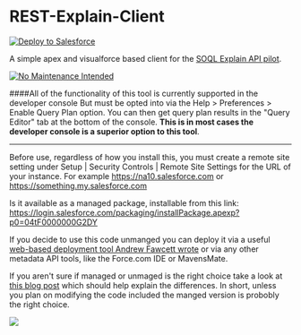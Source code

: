 REST-Explain-Client
===================

<a href="https://githubsfdeploy.herokuapp.com?owner=capeterson&repo=REST-Explain-Client">
  <img alt="Deploy to Salesforce"
       src="https://raw.githubusercontent.com/afawcett/githubsfdeploy/master/src/main/webapp/resources/img/deploy.png">
</a>

A simple apex and visualforce based client for the [SOQL Explain API pilot](http://www.salesforce.com/us/developer/docs/api_rest/Content/dome_query_explain.htm).

[![No Maintenance Intended](http://unmaintained.tech/badge.svg)](http://unmaintained.tech/)

####All of the functionality of this tool is currently supported in the developer console
But must be opted into via the Help > Preferences > Enable Query Plan option. You can then get query plan results in the "Query Editor" tab at the bottom of the console. __This is in most cases the developer console is a superior option to this tool__.

----

Before use, regardless of how you install this, you must create a remote site setting under Setup | Security Controls | Remote Site Settings for the URL of your instance. For example https://na10.salesforce.com or https://something.my.salesforce.com

Is it available as a managed package, installable from this link: https://login.salesforce.com/packaging/installPackage.apexp?p0=04tF0000000G2DY

If you decide to use this code unmanged you can deploy it via a useful [web-based deployment tool Andrew Fawcett wrote](https://github.com/afawcett/githubsfdeploy) or via any other metadata API tools, like the Force.com IDE or MavensMate.

If you aren't sure if managed or unmaged is the right choice take a look at [this blog post](http://www.ca-peterson.com/2011/09/picking-right-package.html) which should help explain the differences. In short, unless you plan on modifying the code included the manged version is probobly the right choice.

![](http://github.com/capeterson/REST-Explain-Client/raw/master/sample/case-demo.png)
